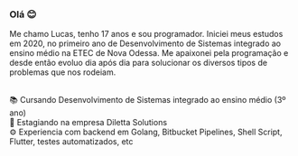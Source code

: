 ### Olá 😊

<!--
**lucassdezembro/lucassdezembro** is a ✨ _special_ ✨ repository because its `README.md` (this file) appears on your GitHub profile.

Here are some ideas to get you started:

- 🔭 I’m currently working on ...
- 🌱 I’m currently learning ...
- 👯 I’m looking to collaborate on ...
- 🤔 I’m looking for help with ...
- 💬 Ask me about ...
- 📫 How to reach me: ...
- 😄 Pronouns: ...
- ⚡ Fun fact: ...
-->

Me chamo Lucas, tenho 17 anos e sou programador. Iniciei meus estudos em 2020, no primeiro ano de Desenvolvimento de Sistemas integrado ao ensino médio na ETEC de Nova Odessa. Me apaixonei pela programação e desde então evoluo dia após dia para solucionar os diversos tipos de problemas que nos rodeiam.
<br/>
<br/>

📚 Cursando Desenvolvimento de Sistemas integrado ao ensino médio (3º ano)
<br/>
💼 Estagiando na empresa Diletta Solutions
<br/>
⚙ Experiencia com backend em Golang, Bitbucket Pipelines, Shell Script, Flutter, testes automatizados, etc
<br/>
 

